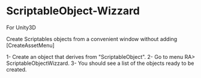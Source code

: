 # ScriptableObject-Wizzard

For Unity3D

Create Scriptables objects from a convenient window without adding [CreateAssetMenu]

1- Create an object that derives from "ScriptableObject".
2- Go to menu RA> ScriptableObjectWizzard.
3- You should see a list of the objects ready to be created.
